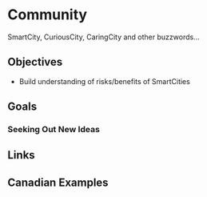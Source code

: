 # Community

SmartCity, CuriousCity, CaringCity and other buzzwords...

## Objectives

- Build understanding of risks/benefits of SmartCities

## Goals

### Seeking Out New Ideas

## Links

## Canadian Examples
